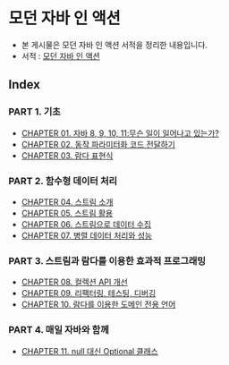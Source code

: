 # 모던 자바 인 액션

* 본 게시물은 모던 자바 인 액션 서적을 정리한 내용입니다.
* 서적 : [모던 자바 인 액션](http://www.yes24.com/Product/Goods/77125987)

## Index

### PART 1. 기초

* [CHAPTER 01. 자바 8, 9, 10, 11:무슨 일이 일어나고 있는가?](https://github.com/parkhanbeen/study/blob/master/modern-java-in-action/src/main/java/com/pakrhanbeen/modernjavainaction/chapter01/%EC%A0%95%EB%A6%AC/chapter01.%20%EC%9E%90%EB%B0%94%208%2C%209%2C%2010%2C%2011%20:%20%EB%AC%B4%EC%8A%A8%20%EC%9D%BC%EC%9D%B4%20%EC%9D%BC%EC%96%B4%EB%82%98%EA%B3%A0%20%EC%9E%88%EB%8A%94%EA%B0%80%3F.md)
* [CHAPTER 02. 동작 파라미터화 코드 전달하기](https://github.com/parkhanbeen/study/blob/master/modern-java-in-action/src/main/java/com/pakrhanbeen/modernjavainaction/chapter02/%EC%A0%95%EB%A6%AC/chapter02.%EB%8F%99%EC%9E%91%20%ED%8C%8C%EB%9D%BC%EB%AF%B8%ED%84%B0%ED%99%94%20%EC%BD%94%EB%93%9C%20%EC%A0%84%EB%8B%AC%ED%95%98%EA%B8%B0.md)
* [CHAPTER 03. 람다 표현식](https://github.com/parkhanbeen/study/blob/master/modern-java-in-action/src/main/java/com/pakrhanbeen/modernjavainaction/chapter03/%EC%A0%95%EB%A6%AC/chapter03.%20%EB%9E%8C%EB%8B%A4%20%ED%91%9C%ED%98%84%EC%8B%9D.md)


### PART 2. 함수형 데이터 처리

* [CHAPTER 04. 스트림 소개](https://github.com/parkhanbeen/study/blob/master/modern-java-in-action/src/main/java/com/pakrhanbeen/modernjavainaction/chapter04/%EC%A0%95%EB%A6%AC/chapter04.%20%EC%8A%A4%ED%8A%B8%EB%A6%BC%20%EC%86%8C%EA%B0%9C.md#%EC%8A%A4%ED%8A%B8%EB%A6%BC-%EC%86%8C%EA%B0%9C)
* [CHAPTER 05. 스트림 활용](https://github.com/parkhanbeen/study/blob/master/modern-java-in-action/src/main/java/com/pakrhanbeen/modernjavainaction/chapter05/%EC%A0%95%EB%A6%AC/chapter05.%20%EC%8A%A4%ED%8A%B8%EB%A6%BC%20%ED%99%9C%EC%9A%A9.md#%EC%8A%A4%ED%8A%B8%EB%A6%BC-%ED%99%9C%EC%9A%A9)
* [CHAPTER 06. 스트림으로 데이터 수집](https://github.com/parkhanbeen/study/blob/master/modern-java-in-action/src/main/java/com/pakrhanbeen/modernjavainaction/chapter06/%EC%A0%95%EB%A6%AC/chapter06.%20%EC%8A%A4%ED%8A%B8%EB%A6%BC%EC%9C%BC%EB%A1%9C%20%EB%8D%B0%EC%9D%B4%ED%84%B0%20%EC%88%98%EC%A7%91.md#%EC%8A%A4%ED%8A%B8%EB%A6%BC%EC%9C%BC%EB%A1%9C-%EB%8D%B0%EC%9D%B4%ED%84%B0-%EC%88%98%EC%A7%91)
* [CHAPTER 07. 병렬 데이터 처리와 성능](https://github.com/parkhanbeen/study/blob/master/modern-java-in-action/src/main/java/com/pakrhanbeen/modernjavainaction/chapter07/%EC%A0%95%EB%A6%AC/chapter07.%20%EB%B3%91%EB%A0%AC%20%EB%8D%B0%EC%9D%B4%ED%84%B0%20%EC%B2%98%EB%A6%AC%EC%99%80%20%EC%84%B1%EB%8A%A5.md#%EB%B3%91%EB%A0%AC-%EB%8D%B0%EC%9D%B4%ED%84%B0-%EC%B2%98%EB%A6%AC%EC%99%80-%EC%84%B1%EB%8A%A5)

### PART 3. 스트림과 람다를 이용한 효과적 프로그래밍

* [CHAPTER 08. 컬렉션 API 개선](https://github.com/parkhanbeen/study/blob/master/modern-java-in-action/src/main/java/com/pakrhanbeen/modernjavainaction/chapter08/%EC%A0%95%EB%A6%AC/chapter08.%20%EC%BB%AC%EB%A0%89%EC%85%98%20API%20%EA%B0%9C%EC%84%A0.md#%EC%BB%AC%EB%A0%89%EC%85%98-api-%EA%B0%9C%EC%84%A0)
* [CHAPTER 09. 리팩터링, 테스팅, 디버깅](https://github.com/parkhanbeen/study/blob/master/modern-java-in-action/src/main/java/com/pakrhanbeen/modernjavainaction/chapter09/%EC%A0%95%EB%A6%AC/chapter09.%20%EB%A6%AC%ED%8E%99%ED%84%B0%EB%A7%81%2C%20%ED%85%8C%EC%8A%A4%ED%8C%85%2C%20%EB%94%94%EB%B2%84%EA%B9%85.md#%EB%A6%AC%ED%8C%A9%ED%84%B0%EB%A7%81-%ED%85%8C%EC%8A%A4%ED%8C%85-%EB%94%94%EB%B2%84%EA%B9%85)
* [CHAPTER 10. 람다를 이용한 도메인 전용 언어](https://github.com/parkhanbeen/study/blob/master/modern-java-in-action/src/main/java/com/pakrhanbeen/modernjavainaction/chapter10/%EC%A0%95%EB%A6%AC/chapter10.%20%EB%9E%8C%EB%8B%A4%EB%A5%BC%20%EC%9D%B4%EC%9A%A9%ED%95%9C%20%EB%8F%84%EB%A9%94%EC%9D%B8%20%EC%A0%84%EC%9A%A9%20%EC%96%B8%EC%96%B4.md#%EB%9E%8C%EB%8B%A4%EB%A5%BC-%EC%9D%B4%EC%9A%A9%ED%95%9C-%EB%8F%84%EB%A9%94%EC%9D%B8-%EC%A0%84%EC%9A%A9-%EC%96%B8%EC%96%B4)

### PART 4. 매일 자바와 함께

* [CHAPTER 11. null 대신 Optional 클래스](https://github.com/parkhanbeen/study/blob/master/modern-java-in-action/src/main/java/com/pakrhanbeen/modernjavainaction/chapter11/%EC%A0%95%EB%A6%AC/chapter11.%20null%20%EB%8C%80%EC%8B%A0%20Optional%20%ED%81%B4%EB%9E%98%EC%8A%A4.md)
